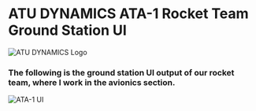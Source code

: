 # ATU DYNAMICS ATA-1 Rocket Team Ground Station UI

![ATU DYNAMICS Logo](https://github.com/hlmclgl/ATA-1Rocket/blob/master/ATA-1/%C4%B1mages/ATA-1.png) 

### The following is the ground station UI output of our rocket team, where I work in the avionics section.

![ATA-1 UI](https://github.com/hlmclgl/ATA-1Rocket/blob/master/ATA-1/%C4%B1mages/ATA-1%20UI.png)
